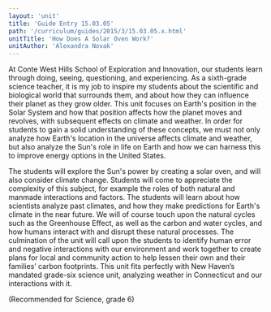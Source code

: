 ```yaml
---
layout: 'unit'
title: 'Guide Entry 15.03.05'
path: '/curriculum/guides/2015/3/15.03.05.x.html'
unitTitle: 'How Does A Solar Oven Work?'
unitAuthor: 'Alexandra Novak'
---
```


<main>
 <p>
  At Conte West Hills School of Exploration and Innovation, our students learn through doing, seeing, questioning, and experiencing. As a sixth-grade science teacher, it is my job to inspire my students about the scientific and biological world that surrounds them, and about how they can influence their planet as they grow older. This unit focuses on Earth's position in the Solar System and how that position affects how the planet moves and revolves, with subsequent effects on climate and weather. In order for students to gain a solid understanding of these concepts, we must not only analyze how Earth's location in the universe affects climate and weather, but also analyze the Sun's role in life on Earth and how we can harness this to improve energy options in the United States.
 </p>
 <p>
  The students will explore the Sun's power by creating a solar oven, and will also consider climate change. Students will come to appreciate the complexity of this subject, for example the roles of both natural and manmade interactions and factors. The students will learn about how scientists analyze past climates, and how they make predictions for Earth's climate in the near future. We will of course touch upon the natural cycles such as the Greenhouse Effect, as well as the carbon and water cycles, and how humans interact with and disrupt these natural processes. The culmination of the unit will call upon the students to identify human error and negative interactions with our environment and work together to create plans for local and community action to help lessen their own and their families’ carbon footprints. This unit fits perfectly with New Haven’s mandated grade-six science unit, analyzing weather in Connecticut and our interactions with it.
 </p>
 <p>
  (Recommended for Science, grade 6)
 </p>
</main>
